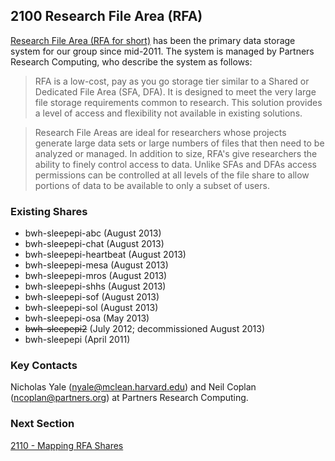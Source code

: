 ## 2100 Research File Area (RFA)

[Research File Area (RFA for short)](http://rc.partners.org/storage/rfa) has been the primary data storage system for our group since mid-2011. The system is managed by Partners Research Computing, who describe the system as follows:

> RFA is a low-cost, pay as you go storage tier similar to a Shared or Dedicated File Area (SFA, DFA).  It is designed to meet the very large file storage requirements common to research.  This solution provides a level of access and flexibility not available in existing solutions.

> Research File Areas are ideal for researchers whose projects generate large data sets or large numbers of files that then need to be analyzed or managed. In addition to size, RFA's give researchers the ability to finely control access to data. Unlike SFAs and DFAs access permissions can be controlled at all levels of the file share to allow portions of data to be available to only a subset of users.


### Existing Shares

- bwh-sleepepi-abc (August 2013)
- bwh-sleepepi-chat (August 2013)
- bwh-sleepepi-heartbeat (August 2013)
- bwh-sleepepi-mesa (August 2013)
- bwh-sleepepi-mros (August 2013)
- bwh-sleepepi-shhs (August 2013)
- bwh-sleepepi-sof (August 2013)
- bwh-sleepepi-sol (August 2013)
- bwh-sleepepi-osa (May 2013)
- ~~bwh-sleepepi2~~ (July 2012; decommissioned August 2013)
- bwh-sleepepi (April 2011)

### Key Contacts

Nicholas Yale (nyale@mclean.harvard.edu) and Neil Coplan (ncoplan@partners.org) at Partners Research Computing.


### Next Section

[2110 - Mapping RFA Shares](https://github.com/sleepepi/howto/blob/master/2000-file-storage/2110-mapping-rfa-shares.md)
